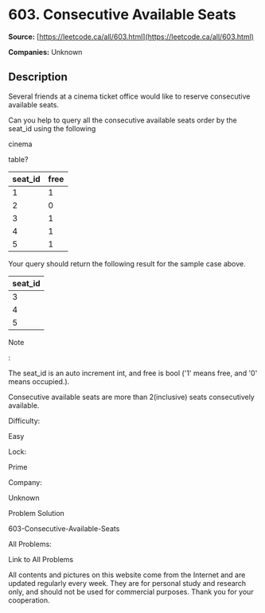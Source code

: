 # 603. Consecutive Available Seats

**Source:** [https://leetcode.ca/all/603.html](https://leetcode.ca/all/603.html)

**Companies:** Unknown

## Description

Several friends at a cinema ticket office would like to reserve consecutive available
    seats.

Can you help to query all the consecutive available seats order by the seat_id using the
    following

cinema

table?

| seat_id | free |
|---------|------|
| 1       | 1    |
| 2       | 0    |
| 3       | 1    |
| 4       | 1    |
| 5       | 1    |

Your query should return the following result for the sample case above.

| seat_id |
|---------|
| 3       |
| 4       |
| 5       |

Note

:

The seat_id is an auto increment int, and free is bool ('1' means free, and
            '0' means occupied.).

Consecutive available seats are more than 2(inclusive) seats consecutively available.

Difficulty:

Easy

Lock:

Prime

Company:

Unknown

Problem Solution

603-Consecutive-Available-Seats

All Problems:

Link to All Problems

All contents and pictures on this website come from the Internet and are updated regularly every week. They are for personal study and research only, and should not be used for commercial purposes. Thank you for your cooperation.

